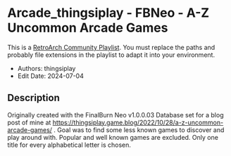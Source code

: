 # Arcade_thingsiplay - FBNeo - A-Z Uncommon Arcade Games

This is a [RetroArch Community
Playlist](https://github.com/thingsiplay/retroarch-community-playlists). You must
replace the paths and probably file extensions in the playlist to adapt it into
your environment.

- Authors: thingsiplay
- Edit Date: 2024-07-04

## Description

Originally created with the FinalBurn Neo v1.0.0.03 Database set for a blog
post of mine at
<https://thingsiplay.game.blog/2022/10/28/a-z-uncommon-arcade-games/> . Goal
was to find some less known games to discover and play around with. Popular and
well known games are excluded. Only one title for every alphabetical letter is
chosen.
